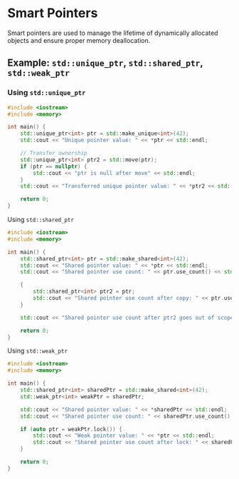 # Smart Pointers

Smart pointers are used to manage the lifetime of dynamically allocated objects and ensure proper memory deallocation.

## Example: `std::unique_ptr`, `std::shared_ptr`, `std::weak_ptr`

### Using `std::unique_ptr`

```cpp
#include <iostream>
#include <memory>

int main() {
    std::unique_ptr<int> ptr = std::make_unique<int>(42);
    std::cout << "Unique pointer value: " << *ptr << std::endl;

    // Transfer ownership
    std::unique_ptr<int> ptr2 = std::move(ptr);
    if (ptr == nullptr) {
        std::cout << "ptr is null after move" << std::endl;
    }
    std::cout << "Transferred unique pointer value: " << *ptr2 << std::endl;

    return 0;
}
```

Using `std::shared_ptr`

```cpp
#include <iostream>
#include <memory>

int main() {
    std::shared_ptr<int> ptr = std::make_shared<int>(42);
    std::cout << "Shared pointer value: " << *ptr << std::endl;
    std::cout << "Shared pointer use count: " << ptr.use_count() << std::endl;

    {
        std::shared_ptr<int> ptr2 = ptr;
        std::cout << "Shared pointer use count after copy: " << ptr.use_count() << std::endl;
    }

    std::cout << "Shared pointer use count after ptr2 goes out of scope: " << ptr.use_count() << std::endl;

    return 0;
}

```

Using `std::weak_ptr`

```cpp
#include <iostream>
#include <memory>

int main() {
    std::shared_ptr<int> sharedPtr = std::make_shared<int>(42);
    std::weak_ptr<int> weakPtr = sharedPtr;

    std::cout << "Shared pointer value: " << *sharedPtr << std::endl;
    std::cout << "Shared pointer use count: " << sharedPtr.use_count() << std::endl;

    if (auto ptr = weakPtr.lock()) {
        std::cout << "Weak pointer value: " << *ptr << std::endl;
        std::cout << "Shared pointer use count after lock: " << sharedPtr.use_count() << std::endl;
    }

    return 0;
}

```


